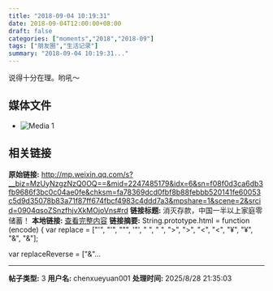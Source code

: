 ```yaml
---
title: "2018-09-04 10:19:31"
date: 2018-09-04T12:00:00+08:00
draft: false
categories: ["moments","2018","2018-09"]
tags: ["朋友圈","生活记录"]
summary: "2018-09-04 10:19:31..."
---
```


说得十分在理。哟吼～

## 媒体文件

- ![Media 1](/Moments/photos/2018-09-04/201809041019310.jpg)

## 相关链接

**原始链接:** http://mp.weixin.qq.com/s?__biz=MzUyNzgzNzQ0OQ==&mid=2247485179&idx=6&sn=f08f0d3ca6db3fb9686f3bc0c04ae0fe&chksm=fa78369dcd0fbf8b88febbb520141fe60053c5d9d35078b83a71f87ff674fbcf4983c4ddd7a3&mpshare=1&scene=2&srcid=0904qsoZSnzfhjvXkMOjoVns#rd
**链接标题:** 消灭存款，中国一半以上家庭零储蓄！
**本地链接:** [查看完整内容](/link_content/2018/09/2018-09-04-2/link_content/)
**链接摘要:** String.prototype.html = function (encode) {
  var replace = ["&#39;", "'", "&quot;", '"', "&nbsp;", " ", "&gt;", ">", "&lt;", "<", "&yen;", "¥", "&amp;", "&"];
 
 
 
 
 
  
  var replaceReverse = ["&"...

---

**帖子类型:** 3
**用户名:** chenxueyuan001
**处理时间:** 2025/8/28 21:35:03